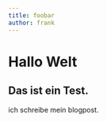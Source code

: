 ```yaml
---
title: foobar
author: frank
---
```


# Hallo Welt

## Das ist ein Test.

ich schreibe mein blogpost.